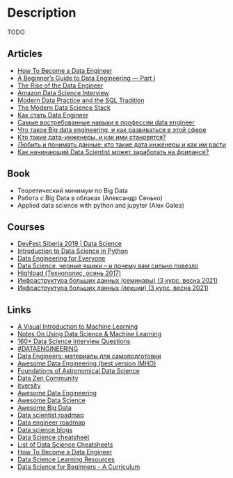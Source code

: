 # Description

TODO


## Articles

- [How To Become a Data Engineer](https://khashtamov.com/en/how-to-become-a-data-engineer/)
- [A Beginner’s Guide to Data Engineering — Part I](https://medium.com/@rchang/a-beginners-guide-to-data-engineering-part-i-4227c5c457d7)
- [The Rise of the Data Engineer](https://www.freecodecamp.org/news/the-rise-of-the-data-engineer-91be18f1e603/)
- [Amazon Data Science Interview](https://medium.com/acing-ai/amazon-ai-interview-questions-acing-the-ai-interview-3ed4e671920f)
- [Modern Data Practice and the SQL Tradition](https://tselai.com/modern-data-practice-and-the-sql-tradition.html)
- [The Modern Data Science Stack](https://fivetran.com/blog/modern-data-science-stack)
- [Как стать Data Engineer](https://khashtamov.com/ru/data-engineer/)
- [Самые востребованные навыки в профессии data engineer](https://habr.com/ru/company/productivity_inside/blog/484120/)
- [Что такое Big data engineering, и как развиваться в этой сфере](https://habr.com/ru/company/skillfactory/blog/552432/)
- [Кто такие дата-инженеры, и как ими становятся?](https://habr.com/ru/company/otus/blog/452670/)
- [Любить и понимать данные: кто такие дата инженеры и как им расти](https://ain.ua/2021/10/19/lyubit-i-ponimat-dannye-kto-takie-data-inzhenery-i-kak-im-rasti/?utmsorce)
- [Как начинающий Data Scientist может заработать на фрилансе?](https://proglib.io/p/kak-nachinayushchiy-data-scientist-mozhet-zarabotat-na-frilanse-2021-04-29)


## Book

- Теоретический минимум по Big Data
- Работа с Big Data в облаках (Александр Сенько)
- Applied data science with python and jupyter (Alex Galea)


## Courses

- [DevFest Siberia 2019 | Data Science](https://youtube.com/playlist?list=PLINg778NUJCr3gCksaJZCTMMDjH8GEQW3)
- [Introduction to Data Science in Python](https://www.coursera.org/learn/python-data-analysis)
- [Data Engineering for Everyone](https://learn.datacamp.com/courses/data-engineering-for-everyone)
- [Data Science, черные ящики – и почему вам сильно повезло](https://youtu.be/zvGeLvWZ7yQ)
- [Highload (Технополис, осень 2017)](https://youtube.com/playlist?list=PLrCZzMib1e9rZohs_FJg8MK52Ey494z40)
- [Инфраструктура больших данных (семинары) (3 курс, весна 2021)](https://youtube.com/playlist?list=PL4_hYwCyhAvbI83zAjpg8EO52sBywa2rQ)
- [Инфраструктура больших данных (лекции) (3 курс, весна 2021)](https://youtube.com/playlist?list=PL4_hYwCyhAvbREHKcRpgkhKS4XoVz7Hpx)


## Links

- [A Visual Introduction to Machine Learning](http://www.r2d3.us/)
- [Notes On Using Data Science & Machine Learning](https://chrisalbon.com/)
- [160+ Data Science Interview Questions](https://hackernoon.com/160-data-science-interview-questions-415s3y2a)
- [#DATAENGINEERING](https://training.by/#!/News/Hashtag/dataengineering?lang=ru)
- [Data Engineers: материалы для самоподготовки](https://training.by/#!/News/131?lang=ru)
- [Awesome Data Engineering (best version IMHO)](https://awesomedataengineering.com/)
- [Foundations of Astronomical Data Science](https://datacarpentry.org/astronomy-python/)
- [Data Zen Community](https://www.youtube.com/c/DataZenCommunity/featured)
- [itversity](https://www.youtube.com/c/itversityin)
- [Awesome Data Engineering](https://github.com/igorbarinov/awesome-data-engineering)
- [Awesome Data Science](https://github.com/academic/awesome-datascience)
- [Awesome Big Data](https://github.com/0xnr/awesome-bigdata)
- [Data scientist roadmap](https://github.com/MrMimic/data-scientist-roadmap)
- [Data engineer roadmap](https://github.com/datastacktv/data-engineer-roadmap)
- [Data science blogs](https://github.com/rushter/data-science-blogs)
- [Data Science cheatsheet](https://github.com/ml874/Data-Science-Cheatsheet)
- [List of Data Science Cheatsheets](https://github.com/FavioVazquez/ds-cheatsheets)
- [How To Become a Data Engineer](https://github.com/adilkhash/Data-Engineering-HowTo)
- [Data Science Learning Resources](https://github.com/rebecca-vickery/data-science-learning-resources)
- [Data Science for Beginners - A Curriculum](https://github.com/microsoft/Data-Science-For-Beginners)
